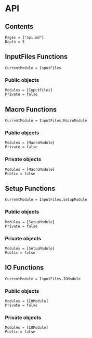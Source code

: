 # API

## Contents
```@contents
Pages = ["api.md"]
Depth = 5
```

## InputFiles Functions

```@meta
CurrentModule = InputFiles
```

### Public objects

```@autodocs
Modules = [InputFiles]
Private = false
```

## Macro Functions

```@meta
CurrentModule = InputFiles.MacroModule
```

### Public objects 

```@autodocs
Modules = [MacroModule]
Private = false
```

### Private objects

```@autodocs
Modules = [MacroModule]
Public = false
```

## Setup Functions

```@meta
CurrentModule = InputFiles.SetupModule
```

### Public objects 

```@autodocs
Modules = [SetupModule]
Private = false
```

### Private objects

```@autodocs
Modules = [SetupModule]
Public = false
```

## IO Functions

```@meta
CurrentModule = InputFiles.IOModule
```

### Public objects 

```@autodocs
Modules = [IOModule]
Private = false
```
### Private objects

```@autodocs
Modules = [IOModule]
Public = false
```
